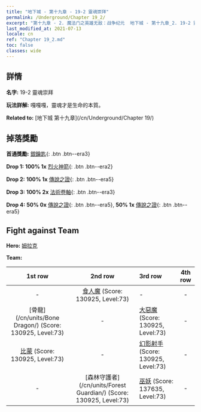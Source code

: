 ```yaml
---
title: "地下城 - 第十九章 - 19-2 靈魂崇拜"
permalink: /Underground/Chapter 19_2/
excerpt: "第十九章 - 2. 魔法门之英雄无敌：战争纪元  地下城 - 第十九章_2. 19-2 靈魂崇拜"
last_modified_at: 2021-07-13
locale: cn
ref: "Chapter 19_2.md"
toc: false
classes: wide
---
```


## 詳情

 **名字:** 19-2 靈魂崇拜

 **玩法詳解:**       嘎嘎嘎，靈魂才是生命的本質。

 **Related to:** [地下城 第十九章](/cn/Underground/Chapter 19/)

## 掉落獎勵

 **首通獎勵:** [銀鑰匙](/cn/Items/con_693/){: .btn .btn--era3}

 **Drop 1:** **100% 1x** [烈火神箭](/cn/Items/her_413/){: .btn .btn--era2}

 **Drop 2:** **100% 1x** [傳說之證](/cn/Items/mat_74/){: .btn .btn--era5}

 **Drop 3:** **100% 2x** [法術卷軸](/cn/Items/con_694/){: .btn .btn--era3}

 **Drop 4:** **50% 0x** [傳說之證](/cn/Items/mat_67/){: .btn .btn--era5}, **50% 1x** [傳說之證](/cn/Items/mat_67/){: .btn .btn--era5}


## Fight against Team
 **Hero:** [姆拉克](/cn/heroes/Mullich/)

 **Team:**


  | 1st row | 2nd row | 3rd row | 4th row |
  |:----:|:----:|:----|:----:|
  | - | [食人魔](/cn/units/Ogre/) (Score: 130925, Level:73)  | - | - |
  | [骨龍](/cn/units/Bone Dragon/) (Score: 130925, Level:73)  | - | [大惡魔](/cn/units/Devil/) (Score: 130925, Level:73)  | - |
  | [比蒙](/cn/units/Behemoth/) (Score: 130925, Level:73)  | - | [幻影射手](/cn/units/Sharpshooter/) (Score: 130925, Level:73)  | - |
  | - | [森林守護者](/cn/units/Forest Guardian/) (Score: 130925, Level:73)  | [巫妖](/cn/units/Lich/) (Score: 137635, Level:73)  | - |


